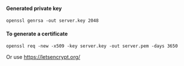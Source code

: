 #### Generated private key

    openssl genrsa -out server.key 2048

#### To generate a certificate

    openssl req -new -x509 -key server.key -out server.pem -days 3650


Or use https://letsencrypt.org/